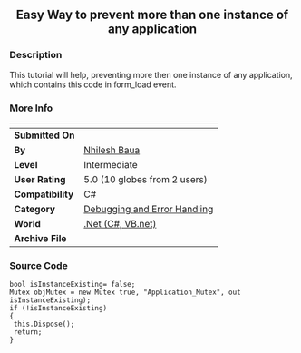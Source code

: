 ﻿<div align="center">

## Easy Way to prevent more than one instance of any application


</div>

### Description

This tutorial will help, preventing more then one instance of any application, which contains this code in form_load event.
 
### More Info
 


<span>             |<span>
---                |---
**Submitted On**   |
**By**             |[Nhilesh Baua](https://github.com/Planet-Source-Code/PSCIndex/blob/master/ByAuthor/nhilesh-baua.md)
**Level**          |Intermediate
**User Rating**    |5.0 (10 globes from 2 users)
**Compatibility**  |C\#
**Category**       |[Debugging and Error Handling](https://github.com/Planet-Source-Code/PSCIndex/blob/master/ByCategory/debugging-and-error-handling__10-6.md)
**World**          |[\.Net \(C\#, VB\.net\)](https://github.com/Planet-Source-Code/PSCIndex/blob/master/ByWorld/net-c-vb-net.md)
**Archive File**   |[](https://github.com/Planet-Source-Code/nhilesh-baua-easy-way-to-prevent-more-than-one-instance-of-any-application__10-5190/archive/master.zip)





### Source Code

```
bool isInstanceExisting= false;
Mutex objMutex = new Mutex true, "Application_Mutex", out isInstanceExisting);
if (!isInstanceExisting)
{
 this.Dispose();
 return;
}
```

